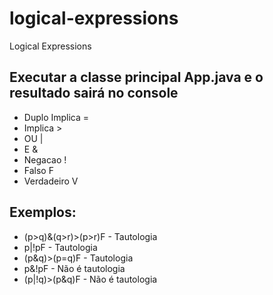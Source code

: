 # logical-expressions
Logical Expressions

## Executar a classe principal App.java e o resultado sairá no console

* Duplo Implica      =
* Implica            >
* OU                 |
* E                  &
* Negacao            !
* Falso              F
* Verdadeiro         V


## Exemplos:
* (p>q)&(q>r)>(p>r)F     -   Tautologia
* p|!pF                  -   Tautologia
* (p&q)>(p=q)F           -   Tautologia
* p&!pF                  -   Não é tautologia
* (p|!q)>(p&q)F          -   Não é tautologia
